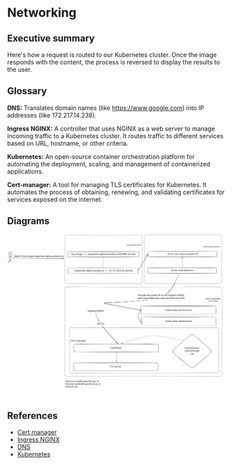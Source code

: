 # Networking

## Executive summary

Here's how a request is routed to our Kubernetes cluster. Once the image responds with the content, the process is reversed to display the results to the user.

## Glossary

**DNS:** Translates domain names (like https://www.google.com) into IP addresses (like 172.217.14.238).

**Ingress NGINX:** A controller that uses NGINX as a web server to manage incoming traffic to a Kubernetes cluster. It routes traffic to different services based on URL, hostname, or other criteria.

**Kubernetes:** An open-source container orchestration platform for automating the deployment, scaling, and management of containerized applications.

**Cert-manager:** A tool for managing TLS certificates for Kubernetes. It automates the process of obtaining, renewing, and validating certificates for services exposed on the internet.

## Diagrams

![Request](img/request.svg)

## References
- [Cert manager](https://cert-manager.io/)
- [Ingress NGINX](https://github.com/kubernetes/ingress-nginx)
- [DNS](https://www.fortinet.com/resources/cyberglossary/what-is-dns)
- [Kubernetes](https://kubernetes.io/)
